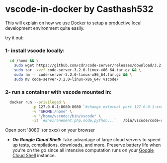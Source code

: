 # vscode-in-docker by Casthash532

This will explain on how we use [Docker](https://www.docker.com/) to setup a productive local development environment quite easily.

try it out:  

### 1- install vscode locally:
```bash
  cd /home && \
	sudo wget https://github.com/cdr/code-server/releases/download/3.2.0/code-server-3.2.0-linux-x86_64.tar.gz && \
	sudo tar -xvzf code-server-3.2.0-linux-x86_64.tar.gz && \
	sudo rm -r code-server-3.2.0-linux-x86_64.tar.gz && \
	sudo mv code-server-3.2.0-linux-x86_64/ vscode/ 
```

### 2- run a container with vscode mounted in:
```bash
  docker run --privileged \
            -p 127.0.0.1:8080:8080 `#change external port 127.0.0.1:xxxx:8080 for multiple environements` \
            -v "$HOME:/home" \
            -v "/home/vscode:/bin/vscode" \
            -it `#Environement:php,node,python...`   /bin/vscode/code-server --auth none
```
Open port '8080' (or xxxx) on your browser
- ***On Google Cloud Shell:*** Take advantage of large cloud servers to speed up tests,
  compilations, downloads, and more. Preserve battery life when you're on the go
  since all intensive computation runs on your [Google Cloud Shell](https://console.cloud.google.com/) instance.




           
